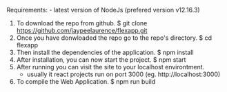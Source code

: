 Requirements:
	- latest version of NodeJs (prefered version v12.16.3)

1. To download the repo from github.
	$ git clone https://github.com/jaypeelaurence/flexapp.git
2. Once you have donwloaded the repo go to the repo's directory.
	$ cd flexapp
3. Then install the dependencies of the application.
	$ npm install
4. After installation, you can now start the project.
	$ npm start
5. After running you can visit the site to your localhost environtment.
	- usually it react projects run on port 3000 (eg. http://localhost:3000)
6. To compile the Web Application.
	$ npm run build